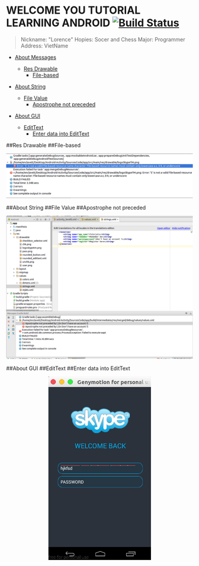 # WELCOME YOU TUTORIAL LEARNING ANDROID [![Build Status](https://travis-ci.org/nomensa/jquery.hide-show.svg)](https://travis-ci.org/nomensa/jquery.hide-show.svg?branch=master)

> Nickname: "Lorence"
> Hopies: Socer and Chess
> Major: Programmer
> Address: VietName

- [About Messages](#about-messages)
  - [Res Drawable](#res-drawable)
    - [File-based](#file-based)

- [About String](#about-string)
  - [File Value](#file-value)
    - [Apostrophe not preceded](#apostrophe-not-preceded)

- [About GUI](#about-gui)
  - [EditText](#edittext)
    - [Enter data into EditText](#enter-data-into-edittext)

##Res Drawable
##File-based
<p align="center">
	<img src="https://github.com/danisluis6/Android-Error/blob/master/1.png">
</p>

##About String
##File Value
##Apostrophe not preceded
<p align="center">
	<img src="https://github.com/danisluis6/Android-Error/blob/master/3.png">
</p>

##About GUI
##EditText
##Enter data into EditText
<p align="center">
	<img src="https://github.com/danisluis6/Android-Error/blob/master/2.png">
</p>


